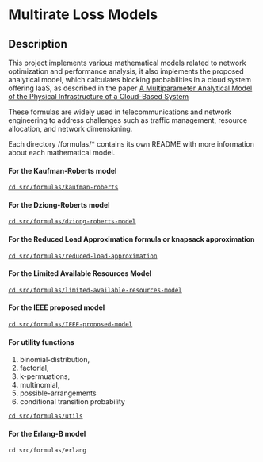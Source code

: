 # Multirate Loss Models

## Description
This project implements various mathematical models related to network optimization and performance analysis, 
it also implements the proposed analytical model, which calculates blocking probabilities in a cloud system offering IaaS, as described in the paper  <a href="https://ieeexplore.ieee.org/document/9483923" target="_blank">A Multiparameter Analytical Model of the Physical Infrastructure of a Cloud-Based System<a> 

These formulas are widely used in telecommunications and network engineering to address challenges such as traffic management, resource allocation, and network dimensioning.

Each directory /formulas/* contains its own README with more information about each mathematical model.

#### For the Kaufman-Roberts model
[`cd src/formulas/kaufman-roberts`](src/formulas/kaufman-roberts)

#### For the Dziong-Roberts model
[`cd src/formulas/dziong-roberts-model`](src/formulas/dziong-roberts-model)

#### For the Reduced Load Approximation formula or knapsack approximation
[`cd src/formulas/reduced-load-approximation`](src/formulas/reduced-load-approximation)

#### For the Limited Available Resources Model
[`cd src/formulas/limited-available-resources-model`](src/formulas/limited-available-resources-model)

#### For the IEEE proposed model
[`cd src/formulas/IEEE-proposed-model`](src/formulas/IEEE-proposed-model)


#### For utility functions
1. binomial-distribution,
2. factorial,
3. k-permuations,
4. multinomial,
5. possible-arrangements
6. conditional transition probability

[`cd src/formulas/utils`](src/utils)

#### For the Erlang-B model 
`cd src/formulas/erlang`